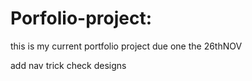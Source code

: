 # Porfolio-project:

this is my current portfolio project due one the 26thNOV

add nav trick
check designs
